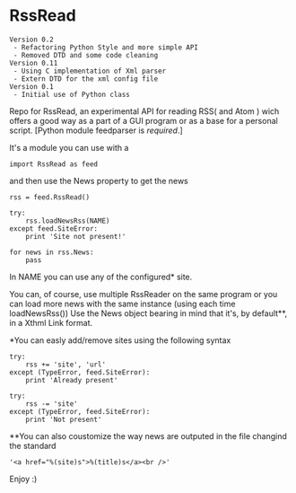 RssRead
=======

    Version 0.2
     - Refactoring Python Style and more simple API
     - Removed DTD and some code cleaning
    Version 0.11
     - Using C implementation of Xml parser
     - Extern DTD for the xml config file
    Version 0.1
     - Initial use of Python class

Repo for RssRead, an experimental API for reading RSS( and Atom ) wich offers a good way as a part of a GUI program
or as a base for a personal script. 
[Python module feedparser is *required*.]

It's a module you can use with a 

    import RssRead as feed

and then use the News property to get the news

    rss = feed.RssRead() 
    
    try:
        rss.loadNewsRss(NAME)
    except feed.SiteError:
        print 'Site not present!'
        
    for news in rss.News:
        pass
 
In NAME you can use any of the configured* site.

You can, of course, use multiple RssReader on the same program or you can load more news with the same instance (using each time loadNewsRss())
Use the News object bearing in mind that it's, by default**, in a Xthml Link format.


*You can easly add/remove sites using the following syntax

    try:
        rss += 'site', 'url'
    except (TypeError, feed.SiteError):
        print 'Already present'

    try:
        rss -= 'site'
    except (TypeError, feed.SiteError):
        print 'Not present'

**You can also coustomize the way news are outputed in the file changind the standard

    '<a href="%(site)s">%(title)s</a><br />'


Enjoy :)
